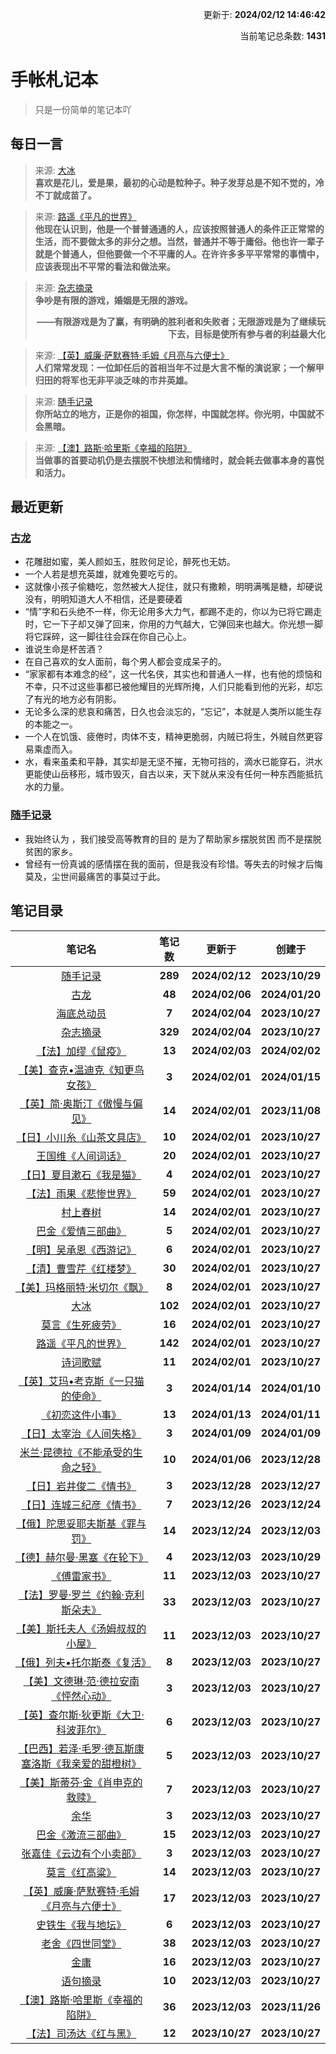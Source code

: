 <p align="right">更新于: <b>2024/02/12 14:46:42</b></p><p align="right">当前笔记总条数: <b>1431</b></p>

# 手帐札记本
> 只是一份简单的笔记本吖
## 每日一言
> 来源: [大冰](/home/runner/work/Notepad/Notepad/图书笔记/大冰.md)<br>**喜欢是花儿，爱是果，最初的心动是粒种子。种子发芽总是不知不觉的，冷不丁就成苗了。**

> 来源: [路遥《平凡的世界》](/home/runner/work/Notepad/Notepad/图书笔记/路遥《平凡的世界》.md)<br>**他现在认识到，他是一个普普通通的人，应该按照普通人的条件正正常常的生活，而不要做太多的非分之想。当然，普通并不等于庸俗。他也许一辈子就是个普通人，但他要做一个不平庸的人。在许许多多平平常常的事情中，应该表现出不平常的看法和做法来。**

> 来源: [杂志摘录](/home/runner/work/Notepad/Notepad/杂志摘录.md)<br>**争吵是有限的游戏，婚姻是无限的游戏。<p align="right">——有限游戏是为了赢，有明确的胜利者和失败者；无限游戏是为了继续玩下去，目标是使所有参与者的利益最大化</p>**

> 来源: [【英】威廉·萨默赛特·毛姆《月亮与六便士》](/home/runner/work/Notepad/Notepad/图书笔记/【英】威廉·萨默赛特·毛姆《月亮与六便士》.md)<br>**人们常常发现：一位卸任后的首相当年不过是大言不惭的演说家；一个解甲归田的将军也无非平淡乏味的市井英雄。**

> 来源: [随手记录](/home/runner/work/Notepad/Notepad/随手记录.md)<br>**你所站立的地方，正是你的祖国，你怎样，中国就怎样。你光明，中国就不会黑暗。**

> 来源: [【澳】路斯·哈里斯《幸福的陷阱》](/home/runner/work/Notepad/Notepad/图书笔记/【澳】路斯·哈里斯《幸福的陷阱》.md)<br>**当做事的首要动机仍是去摆脱不快想法和情绪时，就会耗去做事本身的喜悦和活力。**

## 最近更新
### [古龙](图书笔记/古龙.md)
- 花雕甜如蜜，美人颜如玉，胜败何足论，醉死也无妨。
- 一个人若是想充英雄，就难免要吃亏的。
- 这就像小孩子偷糖吃，忽然被大人捉住，就只有撒赖，明明满嘴是糖，却硬说没有，明明知道大人不相信，还是要硬着
- “情”字和石头绝不一样，你无论用多大力气，都踢不走的，你以为已将它踢走时，它一下子却又弹了回来，你用的力气越大，它弹回来也越大。你光想一脚将它踩碎，这一脚往往会踩在你自己心上。
- 谁说生命是杯苦酒？
- 在自己喜欢的女人面前，每个男人都会变成呆子的。
- “家家都有本难念的经”，这一代名侠，其实也和普通人一样，也有他的烦恼和不幸，只不过这些事都已被他耀目的光辉所掩，人们只能看到他的光彩，却忘了有光的地方必有阴影。
- 无论多么深的悲哀和痛苦，日久也会淡忘的，“忘记”，本就是人类所以能生存的本能之一。
- 一个人在饥饿、疲倦时，肉体不支，精神更脆弱，内贼已将生，外贼自然更容易乘虚而入。
- 水，看来虽柔和平静，其实却是无坚不摧，无物可挡的，滴水已能穿石，洪水更能使山岳移形，城市毁灭，自古以来，天下就从来没有任何一种东西能抵抗水的力量。

### [随手记录](随手记录.md)
- 我始终认为 ，我们接受高等教育的目的 是为了帮助家乡摆脱贫困 而不是摆脱贫困的家乡。
- 曾经有一份真诚的感情摆在我的面前，但是我没有珍惜。等失去的时候才后悔莫及，尘世间最痛苦的事莫过于此。

## 笔记目录
| 笔记名 | 笔记数 | 更新于 | 创建于 |
| :---: | :---: | :---: | :---: |
| [随手记录](随手记录.md) | **289** | **2024/02/12** | **2023/10/29** |
| [古龙](图书笔记/古龙.md) | **48** | **2024/02/06** | **2024/01/20** |
| [海底总动员](影视笔记/海底总动员.md) | **7** | **2024/02/04** | **2023/10/27** |
| [杂志摘录](杂志摘录.md) | **329** | **2024/02/04** | **2023/10/27** |
| [【法】加缪《鼠疫》](图书笔记/【法】加缪《鼠疫》.md) | **13** | **2024/02/03** | **2024/02/02** |
| [【美】查克•温迪克《知更鸟女孩》](图书笔记/【美】查克•温迪克《知更鸟女孩》.md) | **3** | **2024/02/01** | **2024/01/15** |
| [【英】简·奥斯汀《傲慢与偏见》](图书笔记/【英】简·奥斯汀《傲慢与偏见》.md) | **14** | **2024/02/01** | **2023/11/08** |
| [【日】小川糸《山茶文具店》](图书笔记/【日】小川糸《山茶文具店》.md) | **10** | **2024/02/01** | **2023/10/27** |
| [王国维《人间词话》](图书笔记/王国维《人间词话》.md) | **20** | **2024/02/01** | **2023/10/27** |
| [【日】夏目漱石《我是猫》](图书笔记/【日】夏目漱石《我是猫》.md) | **4** | **2024/02/01** | **2023/10/27** |
| [【法】雨果《悲惨世界》](图书笔记/【法】雨果《悲惨世界》.md) | **59** | **2024/02/01** | **2023/10/27** |
| [村上春树](图书笔记/村上春树.md) | **14** | **2024/02/01** | **2023/10/27** |
| [巴金《爱情三部曲》](图书笔记/巴金《爱情三部曲》.md) | **5** | **2024/02/01** | **2023/10/27** |
| [【明】吴承恩《西游记》](图书笔记/【明】吴承恩《西游记》.md) | **6** | **2024/02/01** | **2023/10/27** |
| [【清】曹雪芹《红楼梦》](图书笔记/【清】曹雪芹《红楼梦》.md) | **30** | **2024/02/01** | **2023/10/27** |
| [【美】玛格丽特·米切尔《飘》](图书笔记/【美】玛格丽特·米切尔《飘》.md) | **8** | **2024/02/01** | **2023/10/27** |
| [大冰](图书笔记/大冰.md) | **102** | **2024/02/01** | **2023/10/27** |
| [莫言《生死疲劳》](图书笔记/莫言《生死疲劳》.md) | **16** | **2024/02/01** | **2023/10/27** |
| [路遥《平凡的世界》](图书笔记/路遥《平凡的世界》.md) | **142** | **2024/02/01** | **2023/10/27** |
| [诗词歌赋](诗词歌赋.md) | **11** | **2024/02/01** | **2023/10/27** |
| [【英】艾玛•考克斯《一只猫的使命》](图书笔记/【英】艾玛•考克斯《一只猫的使命》.md) | **3** | **2024/01/14** | **2024/01/10** |
| [《初恋这件小事》](图书笔记/《初恋这件小事》.md) | **13** | **2024/01/13** | **2024/01/11** |
| [【日】太宰治《人间失格》](图书笔记/【日】太宰治《人间失格》.md) | **3** | **2024/01/09** | **2024/01/09** |
| [米兰·昆德拉《不能承受的生命之轻》](图书笔记/米兰·昆德拉《不能承受的生命之轻》.md) | **10** | **2024/01/06** | **2023/12/28** |
| [【日】岩井俊二《情书》](图书笔记/【日】岩井俊二《情书》.md) | **3** | **2023/12/28** | **2023/12/27** |
| [【日】连城三纪彦《情书》](图书笔记/【日】连城三纪彦《情书》.md) | **7** | **2023/12/26** | **2023/12/24** |
| [【俄】陀思妥耶夫斯基《罪与罚》](图书笔记/【俄】陀思妥耶夫斯基《罪与罚》.md) | **14** | **2023/12/24** | **2023/12/03** |
| [【德】赫尔曼·黑塞《在轮下》](图书笔记/【德】赫尔曼·黑塞《在轮下》.md) | **4** | **2023/12/03** | **2023/10/29** |
| [《傅雷家书》](图书笔记/《傅雷家书》.md) | **11** | **2023/12/03** | **2023/10/27** |
| [【法】罗曼·罗兰《约翰·克利斯朵夫》](图书笔记/【法】罗曼·罗兰《约翰·克利斯朵夫》.md) | **33** | **2023/12/03** | **2023/10/27** |
| [【美】斯托夫人《汤姆叔叔的小屋》](图书笔记/【美】斯托夫人《汤姆叔叔的小屋》.md) | **11** | **2023/12/03** | **2023/10/27** |
| [【俄】列夫•托尔斯泰《复活》](图书笔记/【俄】列夫•托尔斯泰《复活》.md) | **8** | **2023/12/03** | **2023/10/27** |
| [【美】文德琳·范·德拉安南《怦然心动》](图书笔记/【美】文德琳·范·德拉安南《怦然心动》.md) | **3** | **2023/12/03** | **2023/10/27** |
| [【英】查尔斯·狄更斯《大卫·科波菲尔》](图书笔记/【英】查尔斯·狄更斯《大卫·科波菲尔》.md) | **6** | **2023/12/03** | **2023/10/27** |
| [【巴西】若泽·毛罗·德瓦斯康塞洛斯《我亲爱的甜橙树》](图书笔记/【巴西】若泽·毛罗·德瓦斯康塞洛斯《我亲爱的甜橙树》.md) | **5** | **2023/12/03** | **2023/10/27** |
| [【美】斯蒂芬·金《肖申克的救赎》](图书笔记/【美】斯蒂芬·金《肖申克的救赎》.md) | **7** | **2023/12/03** | **2023/10/27** |
| [余华](图书笔记/余华.md) | **3** | **2023/12/03** | **2023/10/27** |
| [巴金《激流三部曲》](图书笔记/巴金《激流三部曲》.md) | **15** | **2023/12/03** | **2023/10/27** |
| [张嘉佳《云边有个小卖部》](图书笔记/张嘉佳《云边有个小卖部》.md) | **3** | **2023/12/03** | **2023/10/27** |
| [莫言《红高粱》](图书笔记/莫言《红高粱》.md) | **14** | **2023/12/03** | **2023/10/27** |
| [【英】威廉·萨默赛特·毛姆《月亮与六便士》](图书笔记/【英】威廉·萨默赛特·毛姆《月亮与六便士》.md) | **17** | **2023/12/03** | **2023/10/27** |
| [史铁生《我与地坛》](图书笔记/史铁生《我与地坛》.md) | **6** | **2023/12/03** | **2023/10/27** |
| [老舍《四世同堂》](图书笔记/老舍《四世同堂》.md) | **38** | **2023/12/03** | **2023/10/27** |
| [金庸](图书笔记/金庸.md) | **16** | **2023/12/03** | **2023/10/27** |
| [语句摘录](新闻笔记/语句摘录.md) | **10** | **2023/12/03** | **2023/10/27** |
| [【澳】路斯·哈里斯《幸福的陷阱》](图书笔记/【澳】路斯·哈里斯《幸福的陷阱》.md) | **36** | **2023/12/03** | **2023/11/26** |
| [【法】司汤达《红与黑》](图书笔记/【法】司汤达《红与黑》.md) | **12** | **2023/10/27** | **2023/10/27** |
